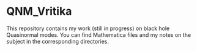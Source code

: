 # QNM_Vritika

This repository contains my work (still in progress) on black hole Quasinormal modes. You can find Mathematica files and my notes on the subject in the corresponding directories.
